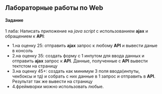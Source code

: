 ## Лабораторные работы по Web

#### Задание

1 лаба: Написать приложение на _java script_ с использованием **ajax** и обращением к **API**:
*  1.на оценку 25: отправить **ajax** запрос к любому **API**  и вывести даные в консоль 
*  2.на оценку 35: создать форму с 1 инпутом для ввода данных и отправить **ajax** запрос к **API**. Данные, полученные с **API** вывести тектстом на страницу
*  3.на оценку 45+:  создать как минимум 3 поля ввода(инпуты, чекбоксы и тд) и собрать с них  данные в 1 запрос и отправить в **API**. Результат так же вывести на страницу
*  4.фреймворки можно использовать любые.
